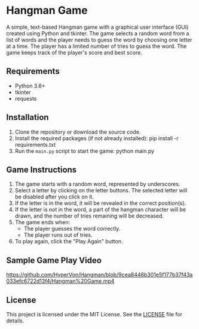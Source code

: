 # Hangman Game

A simple, text-based Hangman game with a graphical user interface (GUI) created using Python and tkinter. The game selects a random word from a list of words and the player needs to guess the word by choosing one letter at a time. The player has a limited number of tries to guess the word. The game keeps track of the player's score and best score.

## Requirements

- Python 3.6+
- tkinter
- requests

## Installation

1. Clone the repository or download the source code.
2. Install the required packages (if not already installed):
    pip install -r requirements.txt
3. Run the `main.py` script to start the game: python main.py

## Game Instructions

1. The game starts with a random word, represented by underscores.
2. Select a letter by clicking on the letter buttons. The selected letter will be disabled after you click on it.
3. If the letter is in the word, it will be revealed in the correct position(s).
4. If the letter is not in the word, a part of the hangman character will be drawn, and the number of tries remaining will be decreased.
5. The game ends when:
   - The player guesses the word correctly.
   - The player runs out of tries.
6. To play again, click the "Play Again" button.

## Sample Game Play Video
https://github.com/HyperVon/Hangman/blob/9cea8446b301e5f177b37f43a033efc6722d13f4/Hangman%20Game.mp4

## License

This project is licensed under the MIT License. See the [LICENSE](LICENSE) file for details.



